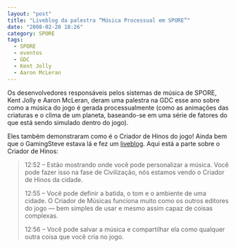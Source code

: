 ```yaml
---
layout: "post"
title: "Liveblog da palestra “Música Processual em SPORE”"
date: "2008-02-20 18:26"
category: SPORE
tags:
  - SPORE
  - eventos
  - GDC
  - Kent Jolly
  - Aaron McLeran
---
```


Os desenvolvedores responsáveis pelos sistemas de música de SPORE, Kent Jolly e Aaron McLeran, deram uma palestra na GDC esse ano sobre como a música do jogo é gerada processualmente (como as animações das criaturas e o clima de um planeta, baseando-se em uma série de fatores do que está sendo simulado dentro do jogo).

Eles também demonstraram como é o Criador de Hinos do jogo! Ainda bem que o GamingSteve estava lá e fez um [liveblog](http://www.gamingsteve.com/archives/2008/02/gdc08-liveblogging-procedural-music-in-spore.php). Aqui está a parte sobre o Criador de Hinos:

> 12:52 – Estão mostrando onde você pode personalizar a música. Você pode fazer isso na fase de Civilização, nós estamos vendo o Criador de Hinos da cidade.
>
> 12:55 – Você pode definir a batida, o tom e o ambiente de uma cidade. O Criador de Músicas funciona muito como os outros editores do jogo — bem simples de usar e mesmo assim capaz de coisas complexas.
>
> 12:56 – Você pode salvar a música e compartilhar ela como qualquer outra coisa que você cria no jogo.
